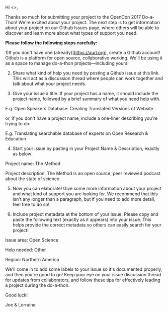 Hi <<name>>,

Thanks so much for submitting your project to the OpenCon 2017 Do-a-Thon! We're excited about your project. The next step is to get information about your project on our Github Issues page, where others will be able to discover and learn more about what types of support you need.  

<b>Please follow the following steps carefully:</b>

1)If you don't have one (already)[https://aurl.org], create a Github account! Github is a platform for open source, collaborative working. We'll be using it as a space to manage do-a-thon projects—including yours! 

2) Share what kind of help you need by posting a Github issue at this link. This will act as a discussion thread where people can work together and talk about what your project needs. 

3) Give your issue a title. If your project has a name, it should include the project name, followed by a brief summary of what you need help with. 

E.g. Open Speakers Database: Creating Translated Versions of Website

or, if you don't have a project name, include a one-liner describing you're trying to do:

E.g. Translating searchable database of experts on Open Research & Education 

4) Start your issue by pasting in your Project Name & Description, exactly as below:  

Project name: The Method

Project description: The Method is an open source, peer reviewed podcast about the state of science. 

5) Now you can elaborate! Give some more information about your project and what kind of support you are looking for. We recommend that this isn't any longer than a paragraph, but if you need to add more detail, feel free to do so! 

6) Include project metadata at the bottom of your issue. Please copy and paste the following text (exactly as it appears) into your issue. This helps provide the correct metadata so others can easily search for your project! 

Issue area: Open Science

Help needed: Other

Region: Northern America

We'll come in to add some labels to your issue so it's documented properly, and then you're good to go! Keep your eye on your issue discussion thread for updates from collaborators, and follow these tips for effectively leading a project during the do-a-thon.

Good luck!

Joe & Lorraine
